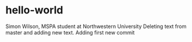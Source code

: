 # hello-world

Simon Wilson, MSPA student at Northwestern University 
Deleting text from master and adding new text.
Adding first new commit

